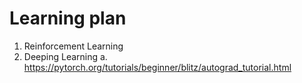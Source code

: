# Learning plan

1. Reinforcement Learning
2. Deeping Learning
   a. https://pytorch.org/tutorials/beginner/blitz/autograd_tutorial.html
